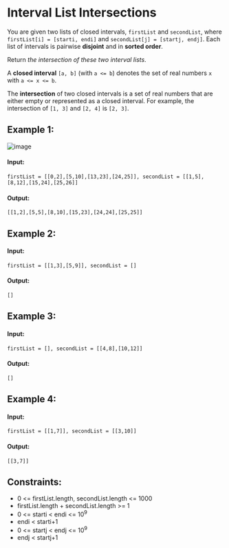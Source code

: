 # Interval List Intersections

You are given two lists of closed intervals, `firstList` and `secondList`, where `firstList[i] = [starti, endi]` and `secondList[j] = [startj, endj]`. Each list of intervals is pairwise **disjoint** and in **sorted order**.

Return *the intersection of these two interval lists*.

A **closed interval** `[a, b]` (with `a <= b`) denotes the set of real numbers `x` with `a <= x <= b`.

The **intersection** of two closed intervals is a set of real numbers that are either empty or represented as a closed interval. For example, the intersection of `[1, 3]` and `[2, 4]` is `[2, 3]`.

 

## Example 1:
![image](https://user-images.githubusercontent.com/24850908/143323307-a651b948-db94-43df-bf1a-c0ac2fba041d.png)

#### Input: 
`firstList = [[0,2],[5,10],[13,23],[24,25]], secondList = [[1,5],[8,12],[15,24],[25,26]]`

#### Output: 
`[[1,2],[5,5],[8,10],[15,23],[24,24],[25,25]]`



## Example 2:

#### Input: 
`firstList = [[1,3],[5,9]], secondList = []`

#### Output: 
`[]`



## Example 3:

#### Input: 
`firstList = [], secondList = [[4,8],[10,12]]`

#### Output: 
`[]`



## Example 4:

#### Input: 
`firstList = [[1,7]], secondList = [[3,10]]`

#### Output: 
`[[3,7]]`
 


## Constraints:
- 0 <= firstList.length, secondList.length <= 1000
- firstList.length + secondList.length >= 1
- 0 <= starti < endi <= 10<sup>9</sup>
- endi < starti+1
- 0 <= startj < endj <= 10<sup>9</sup>
- endj < startj+1
